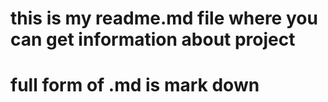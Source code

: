 # this is my readme.md file where you can get information about project
 # full form of .md is mark down